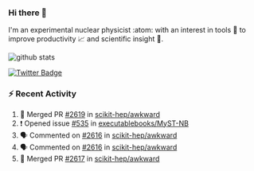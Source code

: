 ### Hi there 👋 

I'm an experimental nuclear physicist :atom: with an interest in tools :wrench: to improve productivity :chart_with_upwards_trend: and scientific insight :telescope:.

![github stats](https://github-readme-stats.vercel.app/api?username=agoose77&show_icons=true&hide_rank=true&hide_title=true&bg_color=30,e76445,904e95&text_color=efe3ec&icon_color=efe3ec)
<!--
**agoose77/agoose77** is a ✨ _special_ ✨ repository because its `README.md` (this file) appears on your GitHub profile.

Here are some ideas to get you started:

- 🔭 I’m currently working on ...
- 🌱 I’m currently learning ...
- 👯 I’m looking to collaborate on ...
- 🤔 I’m looking for help with ...
- 💬 Ask me about ...
- 📫 How to reach me: ...
- 😄 Pronouns: ...
- ⚡ Fun fact: ...
-->

[![Twitter Badge](https://img.shields.io/twitter/follow/agoose77?style=flat-square&logo=Twitter&logoColor=white&color=cornflowerblue)](https://twitter.com/agoose77)

### :zap: Recent Activity

<!--START_SECTION:activity-->
1. 🎉 Merged PR [#2619](https://github.com/scikit-hep/awkward/pull/2619) in [scikit-hep/awkward](https://github.com/scikit-hep/awkward)
2. ❗ Opened issue [#535](https://github.com/executablebooks/MyST-NB/issues/535) in [executablebooks/MyST-NB](https://github.com/executablebooks/MyST-NB)
3. 🗣 Commented on [#2616](https://github.com/scikit-hep/awkward/pull/2616#issuecomment-1668671916) in [scikit-hep/awkward](https://github.com/scikit-hep/awkward)
4. 🗣 Commented on [#2616](https://github.com/scikit-hep/awkward/pull/2616#issuecomment-1668548444) in [scikit-hep/awkward](https://github.com/scikit-hep/awkward)
5. 🎉 Merged PR [#2617](https://github.com/scikit-hep/awkward/pull/2617) in [scikit-hep/awkward](https://github.com/scikit-hep/awkward)
<!--END_SECTION:activity-->

